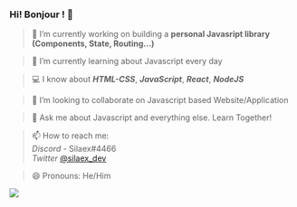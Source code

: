 ### Hi! Bonjour ! 👋

> 🔭 I’m currently working on building a **personal Javasript library (Components, State, Routing...)**

> 🌱 I’m currently learning about Javascript every day

> 💻 I know about ***HTML-CSS***, ***JavaScript***, ***React***, ***NodeJS***

> 👯 I’m looking to collaborate on Javascript based Website/Application

> 💬 Ask me about Javascript and everything else. Learn Together!

> 📫 How to reach me: </br>
      _Discord_ - Silaex#4466 </br>
      _Twitter_ [@silaex_dev](https://twitter.com/silaex_dev)
      
> 😄 Pronouns: He/Him

<img src="https://github-readme-stats.vercel.app/api?username=silaex&&show_icons=true&title_color=38b6ff&icon_color=38b6ff&text_color=ffffff&bg_color=212121" />
